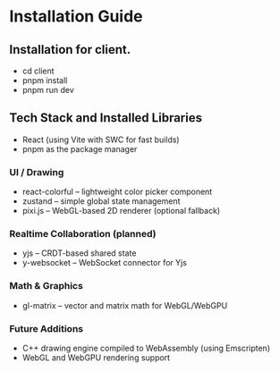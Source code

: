 # Installation Guide

## Installation for client.
- cd client
- pnpm install
- pnpm run dev



## Tech Stack and Installed Libraries

- React (using Vite with SWC for fast builds)
- pnpm as the package manager

### UI / Drawing
- react-colorful – lightweight color picker component
- zustand – simple global state management
- pixi.js – WebGL-based 2D renderer (optional fallback)

### Realtime Collaboration (planned)
- yjs – CRDT-based shared state
- y-websocket – WebSocket connector for Yjs

### Math & Graphics
- gl-matrix – vector and matrix math for WebGL/WebGPU

### Future Additions
- C++ drawing engine compiled to WebAssembly (using Emscripten)
- WebGL and WebGPU rendering support